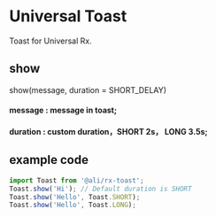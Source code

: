 # Universal Toast

Toast for Universal Rx.

## show

show(message, duration = SHORT_DELAY)

#### message : message in toast;
#### duration : custom duration，SHORT 2s， LONG 3.5s;

## example code

```js
import Toast from '@ali/rx-toast';
Toast.show('Hi'); // Default duration is SHORT
Toast.show('Hello', Toast.SHORT);
Toast.show('Hello', Toast.LONG);
```
